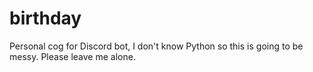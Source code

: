 # birthday
Personal cog for Discord bot, I don't know Python so this is going to be messy. Please leave me alone.
